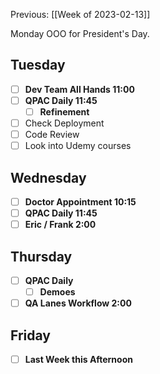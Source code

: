 Previous: [[Week of 2023-02-13]]

Monday OOO for President's Day.

## Tuesday
- [ ] **Dev Team All Hands 11:00**
- [ ] **QPAC Daily 11:45**
	- [ ] **Refinement**
- [ ] Check Deployment
- [ ] Code Review
- [ ] Look into Udemy courses

## Wednesday
- [ ] **Doctor Appointment 10:15**
- [ ] **QPAC Daily 11:45**
- [ ] **Eric / Frank 2:00**

## Thursday
- [ ] **QPAC Daily**
	- [ ] **Demoes**
- [ ] **QA Lanes Workflow 2:00**

## Friday
- [ ] **Last Week this Afternoon**